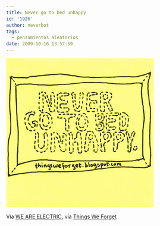 ```yaml
---
title: Never go to bed unhappy
id: '1926'
author: neverbot
tags:
  - pensamientos aleatorios
date: 2009-10-16 13:57:59
---
```


[![](./never-go-to-bed-unhappy/tumblr_krl9ztBV3J1qzcz7jo1_400.jpg)](http://pineappleupsidedown.tumblr.com/post/214387727)

Vía [WE ARE ELECTRIC](http://pineappleupsidedown.tumblr.com/post/214387727), vía [Things We Forget](http://thingsweforget.blogspot.com/)